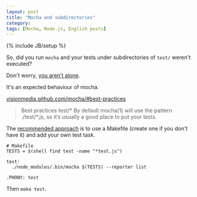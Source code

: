 ```yaml
---
layout: post
title: "Mocha and subdirectories"
category: 
tags: [Mocha, Node.js, English posts]
---
```

{% include JB/setup %}

So, did you run ```mocha``` and your tests under subdirectories of ```test/``` weren't executed? 

Don't worry, [you aren't alone](https://github.com/visionmedia/mocha/issues/106). 

It's an expected behaviour of mocha.

[visionmedia.github.com/mocha/#best-practices](http://visionmedia.github.com/mocha/#best-practices)

> Best practices
> test/*
> By default mocha(1) will use the pattern ./test/*.js, so it’s usually a good place to put your tests.

The [recommended approach](http://visionmedia.github.com/mocha/#best-practices) is to use a Makefile (create one if you don't have it) and add your own test task.

    # Makefile
    TESTS = $(shell find test -name "*test.js")
    
    test:
      ./node_modules/.bin/mocha $(TESTS) --reporter list
    
    .PHONY: test

Then ```make test```.
